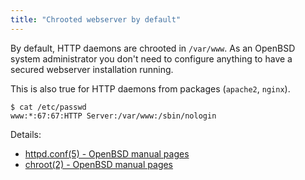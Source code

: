 ```yaml
---
title: "Chrooted webserver by default"
---
```


By default, HTTP daemons are chrooted in `/var/www`. As an OpenBSD
system administrator you don't need to configure anything to have a secured
webserver installation running.

This is also true for HTTP daemons from packages (`apache2`, `nginx`).

```
$ cat /etc/passwd
www:*:67:67:HTTP Server:/var/www:/sbin/nologin
```

Details:

* [httpd.conf(5) - OpenBSD manual pages](https://man.openbsd.org/httpd.conf.5)
* [chroot(2) - OpenBSD manual pages](https://man.openbsd.org/man2/chroot.2)
